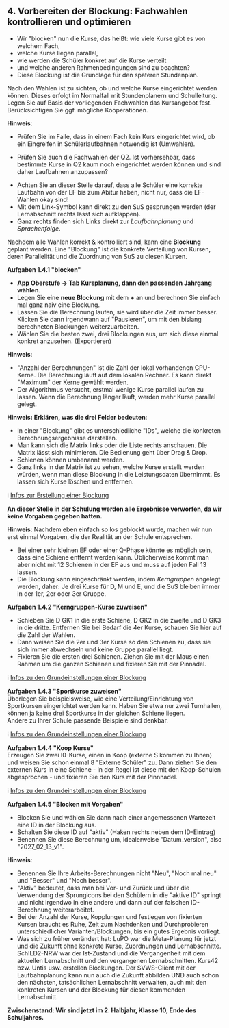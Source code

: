 ## 4. Vorbereiten der Blockung: Fachwahlen kontrollieren und optimieren

+ Wir "blocken" nun die Kurse, das heißt: wie viele Kurse gibt es von welchem Fach,
+ welche Kurse liegen parallel,
+ wie werden die Schüler konkret auf die Kurse verteilt
+ und welche anderen Rahmenbedingungen sind zu beachten?
+ Diese Blockung ist die Grundlage für den späteren Stundenplan.

Nach den Wahlen ist zu sichten, ob und welche Kurse eingerichtet werden können. Dieses erfolgt im Normalfall mit Stundenplanern und Schulleitung. Legen Sie auf Basis der vorliegenden Fachwahlen das Kursangebot fest.  
Berücksichtigen Sie ggf. mögliche Kooperationen.


**Hinweis**:
* Prüfen Sie im Falle, dass in einem Fach kein Kurs eingerichtet wird, ob ein Eingreifen in Schülerlaufbahnen notwendig ist (Umwahlen).
+ Prüfen Sie auch die Fachwahlen der Q2. Ist vorhersehbar, dass bestimmte Kurse in Q2 kaum noch eingerichtet werden können und sind daher Laufbahnen anzupassen?
* Achten Sie an dieser Stelle darauf, dass alle Schüler eine korrekte Laufbahn von der EF bis zum Abitur haben, nicht nur, dass die EF-Wahlen okay sind!
* Mit dem Link-Symbol kann direkt zu den SuS gesprungen werden (der Lernabschnitt rechts lässt sich aufklappen).
* Ganz rechts finden sich Links direkt zur *Laufbahnplanung* und *Sprachenfolge*.

Nachdem alle Wahlen korrekt & kontrolliert sind, kann eine **Blockung** geplant werden. Eine "Blockung" ist die konkrete Verteilung von Kursen, deren Parallelität und die Zuordnung von SuS zu diesen Kursen.

**Aufgaben 1.4.1 "blocken"**    
* **App Oberstufe -> Tab Kursplanung, dann den passenden Jahrgang wählen**. 
* Legen Sie eine **neue Blockung** mit dem **+** an und berechnen Sie einfach mal ganz naiv eine Blockung.
* Lassen Sie die Berechnung laufen, sie wird über die Zeit immer besser. Klicken Sie dann irgendwann auf "Pausieren", um mit den bislang berechneten Blockungen weiterzuarbeiten.
* Wählen Sie die besten zwei, drei Blockungen aus, um sich diese einmal konkret anzusehen. (Exportieren)

**Hinweis**:
* "Anzahl der Berechnungen" ist die Zahl der lokal vorhandenen CPU-Kerne. Die Berechnung läuft auf dem lokalen Rechner. Es kann direkt "Maximum" der Kerne gewählt werden.
* Der Algorithmus versucht, erstmal wenige Kurse parallel laufen zu lassen. Wenn die Berechnung länger läuft, werden mehr Kurse parallel gelegt.

**Hinweis: Erklären, was die drei Felder bedeuten**: 
* In einer "Blockung" gibt es unterschiedliche "IDs", welche die konkreten Berechnungsergebnisse darstellen.
* Man kann sich die Matrix links oder die Liste rechts anschauen. Die Matrix lässt sich minimieren. Die Bedienung geht über Drag & Drop.
* Schienen können umbenannt werden.
* Ganz links in der Matrix ist zu sehen, welche Kurse erstellt werden würden, wenn man diese Blockung in die Leistungsdaten übernimmt. Es lassen sich Kurse löschen und entfernen.

:information_source: [Infos zur Erstellung einer Blockung](https://doku.svws-nrw.de/webclient/gost/kursplanung/#kursplanung)

**An dieser Stelle in der Schulung werden alle Ergebnisse verworfen, da wir keine Vorgaben gegeben hatten.**

**Hinweis**: Nachdem eben einfach so los geblockt wurde, machen wir nun erst einmal Vorgaben, die der Realität an der Schule entsprechen.
* Bei einer sehr kleinen EF oder einer Q-Phase könnte es möglich sein, dass eine Schiene entfernt werden kann. Üblicherweise kommt man aber nicht mit 12 Schienen in der EF aus und muss auf jeden Fall 13 lassen.
* Die Blockung kann eingeschränkt werden, indem *Kerngruppen* angelegt werden, daher: Je drei Kurse für D, M und E, und die SuS bleiben immer in der 1er, 2er oder 3er Gruppe. 

**Aufgaben 1.4.2 "Kerngruppen-Kurse zuweisen"**    
* Schieben Sie D GK1 in die erste Schiene, D GK2 in die zweite und D GK3 in die dritte. Entfernen Sie bei Bedarf  die 4er Kurse, schauen Sie hier auf die Zahl der Wahlen.
* Dann weisen Sie die 2er und 3er Kurse so den Schienen zu, dass sie sich immer abwechseln und keine Gruppe parallel liegt.
* Fixieren Sie die ersten drei Schienen. Ziehen Sie mit der Maus einen Rahmen um die ganzen Schienen und fixieren Sie mit der Pinnadel.

:information_source: [Infos zu den Grundeinstellungen einer Blockung](https://doku.svws-nrw.de/webclient/gost/kursplanung/#erstellen-einer-neuen-blockung)

**Aufgaben 1.4.3 "Sportkurse zuweisen"**   
Überlegen Sie beispielsweise, wie eine Verteilung/Einrichtung von Sportkursen eingerichtet werden kann. Haben Sie etwa nur zwei Turnhallen, können ja keine drei Sportkurse in der gleichen Schiene liegen.  
Andere zu Ihrer Schule passende Beispiele sind denkbar.

:information_source: [Infos zu den Grundeinstellungen einer Blockung](https://doku.svws-nrw.de/webclient/gost/kursplanung/#erstellen-einer-neuen-blockung)

**Aufgaben 1.4.4 "Koop Kurse"**   
Erzeugen Sie zwei I0-Kurse, einen in Koop (externe S kommen zu Ihnen) und weisen Sie schon einmal 8 "Externe Schüler" zu. Dann ziehen Sie den externen Kurs in eine Schiene - in der Regel ist diese mit den Koop-Schulen abgesprochen - und fixieren Sie den Kurs mit der Pinnnadel.

:information_source: [Infos zu den Grundeinstellungen einer Blockung](https://doku.svws-nrw.de/webclient/gost/kursplanung/#erstellen-einer-neuen-blockung)

**Aufgaben 1.4.5 "Blocken mit Vorgaben"**   
* Blocken Sie und wählen Sie dann nach einer angemessenen Wartezeit eine ID in der Blockung aus.
* Schalten Sie diese ID auf "aktiv" (Haken rechts neben dem ID-Eintrag)
* Benennen Sie diese Berechnung um, idealerweise "Datum_version", also "2027_02_13_v1".

**Hinweis**:
* Benennen Sie Ihre Arbeits-Berechnungen nicht "Neu", "Noch mal neu" und "Besser" und "Noch besser".
* "Aktiv" bedeutet, dass man bei Vor- und Zurück und über die Verwendung der Sprungicons bei den Schülern in die "aktive ID" springt und nicht irgendwo in eine andere und dann auf der falschen ID-Berechnung weiterarbeitet.
* Bei der Anzahl der Kurse, Kopplungen und festlegen von fixierten Kursen braucht es Ruhe, Zeit zum Nachdenken und Durchprobieren unterschiedlicher Varianten/Blockungen, bis ein gutes Ergebnis vorliegt.
* Was sich zu früher verändert hat: LuPO war die Meta-Planung für jetzt und die Zukunft ohne konkrete Kurse, Zuordnungen und Lernabschnitte. SchILD2-NRW war der Ist-Zustand und die Vergangenheit mit dem aktuellen Lernabschnitt und den vergangenen Lernabschnitten. Kurs42 bzw. Untis usw. erstellen Blockungen. Der SVWS-Client mit der Laufbahnplanung kann nun auch die Zukunft abbilden UND auch schon den nächsten, tatsächlichen Lernabschnitt verwalten, auch mit den konkreten Kursen und der Blockung für diesen kommenden Lernabschnitt.



**Zwischenstand: Wir sind jetzt im 2. Halbjahr, Klasse 10, Ende des Schuljahres.**
